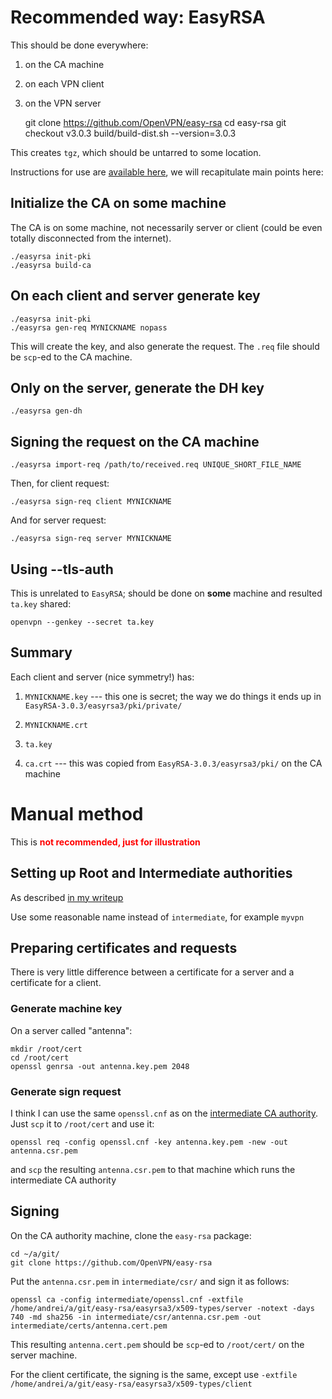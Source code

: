 Recommended way: EasyRSA
========================

This should be done everywhere:

1. on the CA machine

2. on each VPN client

3. on the VPN server

    git clone https://github.com/OpenVPN/easy-rsa
    cd easy-rsa
    git checkout v3.0.3
    build/build-dist.sh --version=3.0.3

This creates `tgz`, which should be untarred to some location. 

Instructions for use are [available here](https://community.openvpn.net/openvpn/wiki/EasyRSA3-OpenVPN-Howto), we will
recapitulate main points here:


Initialize the CA on some machine
---------------------------------

The CA is on some machine, not necessarily server or client (could be  even totally disconnected from the internet). 

    ./easyrsa init-pki
    ./easyrsa build-ca

On each client and server generate key
--------------------------------------

    ./easyrsa init-pki
    ./easyrsa gen-req MYNICKNAME nopass

This will create the key, and also generate the request. The `.req` file should be `scp`-ed to the CA machine.

Only on the server, generate the DH key
---------------------------------------

    ./easyrsa gen-dh

Signing the request on the CA machine
-------------------------------------

    ./easyrsa import-req /path/to/received.req UNIQUE_SHORT_FILE_NAME
    
Then, for client request:

    ./easyrsa sign-req client MYNICKNAME
    
And for server request:

    ./easyrsa sign-req server MYNICKNAME


Using --tls-auth
----------------

This is unrelated to `EasyRSA`; should be done on __some__ machine and resulted `ta.key` shared:

    openvpn --genkey --secret ta.key


Summary
-------

Each client and server (nice symmetry!) has:

1. `MYNICKNAME.key` --- this one is secret; the way we do things it ends up in `EasyRSA-3.0.3/easyrsa3/pki/private/`

2. `MYNICKNAME.crt`

3. `ta.key`

4. `ca.crt` --- this was copied from `EasyRSA-3.0.3/easyrsa3/pki/` on the CA machine




Manual method
=============

This is <b><span style="color: red;">not recommended, just for illustration</span></b>

Setting up Root and Intermediate authorities
--------------------------------------------

As described [in my writeup](../../PKI/PKI.md)

Use some reasonable name instead of `intermediate`, for example `myvpn`


Preparing certificates and requests
-----------------------------------

There is very little difference between a certificate for a server and a certificate for a client.

### Generate machine key

On a server called "antenna":

    mkdir /root/cert
    cd /root/cert
    openssl genrsa -out antenna.key.pem 2048

### Generate sign request

I think I can use the same `openssl.cnf` as on the [intermediate CA authority](../../PKI/PKI.md).
Just `scp` it to `/root/cert` and use it:

    openssl req -config openssl.cnf -key antenna.key.pem -new -out antenna.csr.pem

and `scp` the resulting `antenna.csr.pem` to that machine which runs the intermediate CA authority

Signing
-------

On the CA authority machine, clone the `easy-rsa` package:

    cd ~/a/git/
    git clone https://github.com/OpenVPN/easy-rsa


Put the `antenna.csr.pem` in `intermediate/csr/` and sign it as follows:

    openssl ca -config intermediate/openssl.cnf -extfile /home/andrei/a/git/easy-rsa/easyrsa3/x509-types/server -notext -days 740 -md sha256 -in intermediate/csr/antenna.csr.pem -out intermediate/certs/antenna.cert.pem

This resulting `antenna.cert.pem` should be `scp`-ed to `/root/cert/` on the server machine.

For the client certificate, the signing is the same, except use `-extfile /home/andrei/a/git/easy-rsa/easyrsa3/x509-types/client`

